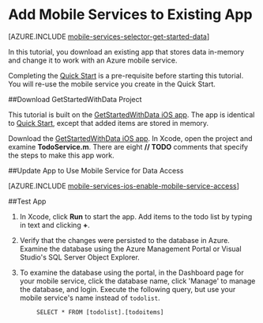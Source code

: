 <properties
	pageTitle="Add Mobile Services to Existing App in iOS"
	description="Learn how to get started using Mobile Services to leverage data in your iOS app."
	services="mobile-services"
	documentationCenter="ios"
	authors="krisragh"
	manager="dwrede"
	editor=""/>

<tags
	ms.service="mobile-services"
	ms.date="07/01/2015"
	wacn.date=""/>

# Add Mobile Services to Existing App

[AZURE.INCLUDE [mobile-services-selector-get-started-data](../includes/mobile-services-selector-get-started-data.md)]

In this tutorial, you download an existing app that stores data in-memory and change it to work with an Azure mobile service.

Completing the [Quick Start] is a pre-requisite before starting this tutorial. You will re-use the mobile service you create in the Quick Start.


##<a name="download-app"></a>Download GetStartedWithData Project

This tutorial is built on the [GetStartedWithData iOS app]. The app is identical to [Quick Start], except that added items are stored in memory.

Download the [GetStartedWithData iOS app]. In Xcode, open the project and examine **TodoService.m**. There are eight **// TODO** comments that specify the steps to make this app work.

##<a name="update-app"></a>Update App to Use Mobile Service for Data Access

[AZURE.INCLUDE [mobile-services-ios-enable-mobile-service-access](../includes/mobile-services-ios-enable-mobile-service-access.md)]

##<a name="test-app"></a>Test App

1. In Xcode, click **Run** to start the app. Add items to the todo list by typing in text and clicking **+**.

2. Verify that the changes were persisted to the database in Azure. Examine the database using the Azure Management Portal or Visual Studio's SQL Server Object Explorer.

3. To examine the database using the portal, in the Dashboard page for your mobile service, click the database name, click 'Manage' to manage the database, and login. Execute the following query, but use your mobile service's name instead of `todolist`.

```
        SELECT * FROM [todolist].[todoitems]
```

<!-- Anchors. -->
[Download the iOS app project]: #download-app
[Create the mobile service]: #create-service
[Add a data table for storage]: #add-table
[Update the app to use Mobile Services]: #update-app
[Test the app against Mobile Services]: #test-app
[Next Steps]:#next-steps
[Download the service locally]: #download-the-service-locally
[Test the mobile service]: #test-the-service
[Publish the mobile service to Azure]: #publish-mobile-service


<!-- Images. -->
[0]: ./media/mobile-services-dotnet-backend-ios-get-started-data/mobile-quickstart-startup-ios.png
[8]: ./media/mobile-services-dotnet-backend-ios-get-started-data/mobile-dashboard-tab.png
[9]: ./media/mobile-services-dotnet-backend-ios-get-started-data/mobile-todoitem-data-browse.png
[17]: ./media/mobile-services-dotnet-backend-ios-get-started-data/manage-sql-azure-database.png
[18]: ./media/mobile-services-dotnet-backend-ios-get-started-data/sql-azure-query.png


<!-- URLs. -->

[Validate and modify data with scripts]: /documentation/articles/mobile-services-windows-store-dotnet-validate-modify-data-server-scripts
[Refine queries with paging]: /documentation/articles/mobile-services-ios-add-paging-data
[Get started with Mobile Services]: /documentation/articles/mobile-services-javascript-backend-windows-store-dotnet-get-started-ios
[Get started with data]: /documentation/articles/mobile-services-javascript-backend-windows-store-dotnet-get-started-with-data-ios

[Get started with push notifications]: /documentation/articles/mobile-services-javascript-backend-windows-store-dotnet-get-started-with-push-ios
[JavaScript backend version]: /documentation/articles/mobile-services-javascript-backend-windows-store-dotnet-get-started-with-data-ios


[Azure Management Portal]: https://manage.windowsazure.cn/
[Management Portal]: https://manage.windowsazure.cn/
[Install Xcode]: https://go.microsoft.com/fwLink/p/?LinkID=266532
[Mobile Services iOS SDK]: https://go.microsoft.com/fwLink/p/?LinkID=266533
[GitHub]:  http://go.microsoft.com/fwlink/p/?LinkId=268622
[GitHub repo]: http://go.microsoft.com/fwlink/p/?LinkId=268784

[Quick Start]: /documentation/articles/mobile-services-dotnet-backend-ios-get-started
[GetStartedWithData iOS app]: http://go.microsoft.com/fwlink/p/?LinkId=268622
